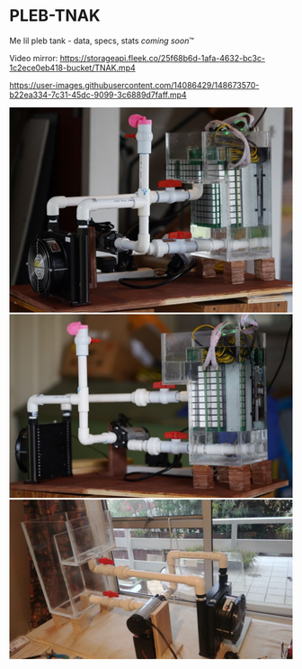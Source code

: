 # PLEB-TNAK
Me lil pleb tank - data, specs, stats *coming soon*™

Video mirror:
https://storageapi.fleek.co/25f68b6d-1afa-4632-bc3c-1c2ece0eb418-bucket/TNAK.mp4

https://user-images.githubusercontent.com/14086429/148673570-b22ea334-7c31-45dc-9099-3c6889d7faff.mp4

![1](https://github.com/devdass/PLEB-TNAK/blob/main/web1.jpg?raw=true)
![1](https://github.com/devdass/PLEB-TNAK/blob/main/web2.jpg?raw=true)
![1](https://github.com/devdass/PLEB-TNAK/blob/main/web3.jpg?raw=true)
